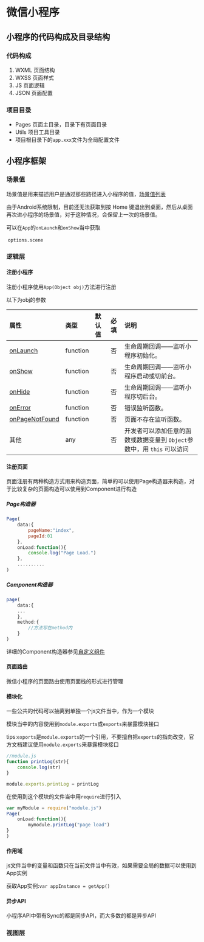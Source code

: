 # 微信小程序

## 小程序的代码构成及目录结构



### 代码构成

1. WXML  页面结构
2. WXSS   页面样式
3. JS           页面逻辑
4. JSON      页面配置



### 项目目录

* Pages   页面主目录，目录下有页面目录
* Utils     项目工具目录
* 项目根目录下的`app.xxx`文件为全局配置文件



## 小程序框架

### 场景值

场景值是用来描述用户是通过那些路径进入小程序的值，[场景值列表](https://developers.weixin.qq.com/miniprogram/dev/reference/scene-list.html)

由于Android系统限制，目前还无法获取到按 Home 键退出到桌面，然后从桌面再次进小程序的场景值，对于这种情况，会保留上一次的场景值。

可以在`App`的`onLaunch`和`onShow`当中获取

​		`options.scene	`

### 逻辑层

#### 注册小程序

注册小程序使用`App(Object obj)`方法进行注册

以下为obj的参数

| 属性                                                         | 类型     | 默认值 | 必填 | 说明                                                         |
| :----------------------------------------------------------- | :------- | :----- | :--- | :----------------------------------------------------------- |
| [onLaunch](https://developers.weixin.qq.com/miniprogram/dev/reference/api/App.html#onLaunch-Object-object) | function |        | 否   | 生命周期回调——监听小程序初始化。                             |
| [onShow](https://developers.weixin.qq.com/miniprogram/dev/reference/api/App.html#onShow-Object-object) | function |        | 否   | 生命周期回调——监听小程序启动或切前台。                       |
| [onHide](https://developers.weixin.qq.com/miniprogram/dev/reference/api/App.html#onHide) | function |        | 否   | 生命周期回调——监听小程序切后台。                             |
| [onError](https://developers.weixin.qq.com/miniprogram/dev/reference/api/App.html#onError-String-error) | function |        | 否   | 错误监听函数。                                               |
| [onPageNotFound](https://developers.weixin.qq.com/miniprogram/dev/reference/api/App.html#onPageNotFound-Object-object) | function |        | 否   | 页面不存在监听函数。                                         |
| 其他                                                         | any      |        | 否   | 开发者可以添加任意的函数或数据变量到 `Object`参数中，用 `this` 可以访问 |

#### 注册页面

页面注册有两种构造方式用来构造页面，简单的可以使用Page构造器来构造，对于比较复杂的页面构造可以使用到Component进行构造

##### Page构造器

```javascript
Page(
	data:{
    	pageName:"index",
    	pageId:01
    },
    onLoad:function(){
        console.log("Page Load.")
    },
    ..........
)
```



##### Component构造器 

```javascript
page(
	data:{
    ...
    },
    method:{
        //方法写在method内
    }
)
```

详细的Component构造器参见[自定义组件](https://developers.weixin.qq.com/miniprogram/dev/framework/custom-component/)

#### 页面路由

微信小程序的页面路由使用页面栈的形式进行管理

#### 模块化

一些公共的代码可以抽离到单独一个js文件当中，作为一个模块

模块当中的内容使用到`module.exports`或`exports`来暴露模块接口

​		tips:`exports`是`module.exports`的一个引用，不要擅自把`exports`的指向改变，官方文档建议使用`module.exports`来暴露模块接口

```javascript
//module.js
function printLog(str){
	console.log(str)
}

module.exports.printLog = printLog
```

在使用到这个模块的文件当中用`require`进行引入

```javascript
var myModule = require("module.js")
Page(
	onLoad:function(){
    	mymodule.printLog("page load")
}
)
```

#### 作用域

js文件当中的变量和函数只在当前文件当中有效，如果需要全局的数据可以使用到App实例

获取App实例:`var appInstance = getApp()`

#### 异步API

小程序API中带有Sync的都是同步API，而大多数的都是异步API



### 视图层